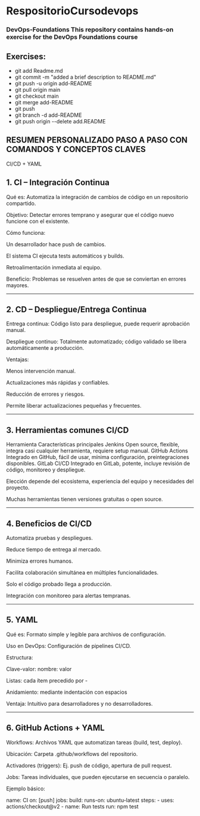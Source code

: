 # RespositorioCursodevops


### DevOps-Foundations This repository contains hands-on exercise for the DevOps Foundations course
## Exercises: 
- git add Readme.md
- git commit -m "added a brief description to README.md"
- git push -u origin add-README
- git pull origin main
- git checkout main
- git merge add-README
- git push
- git branch -d add-README
- git push origin --delete add.README

## RESUMEN PERSONALIZADO PASO A PASO CON COMANDOS Y CONCEPTOS CLAVES
CI/CD + YAML

## 1. CI – Integración Continua

Qué es: Automatiza la integración de cambios de código en un repositorio compartido.

Objetivo: Detectar errores temprano y asegurar que el código nuevo funcione con el existente.

Cómo funciona:

Un desarrollador hace push de cambios.

El sistema CI ejecuta tests automáticos y builds.

Retroalimentación inmediata al equipo.

Beneficio: Problemas se resuelven antes de que se conviertan en errores mayores.

---

## 2. CD – Despliegue/Entrega Continua

Entrega continua: Código listo para despliegue, puede requerir aprobación manual.

Despliegue continuo: Totalmente automatizado; código validado se libera automáticamente a producción.

Ventajas:

Menos intervención manual.

Actualizaciones más rápidas y confiables.

Reducción de errores y riesgos.

Permite liberar actualizaciones pequeñas y frecuentes.

---

## 3. Herramientas comunes CI/CD
Herramienta	Características principales
Jenkins	Open source, flexible, integra casi cualquier herramienta, requiere setup manual.
GitHub Actions	Integrado en GitHub, fácil de usar, mínima configuración, preintegraciones disponibles.
GitLab CI/CD	Integrado en GitLab, potente, incluye revisión de código, monitoreo y despliegue.

Elección depende del ecosistema, experiencia del equipo y necesidades del proyecto.

Muchas herramientas tienen versiones gratuitas o open source.

---

## 4. Beneficios de CI/CD

Automatiza pruebas y despliegues.

Reduce tiempo de entrega al mercado.

Minimiza errores humanos.

Facilita colaboración simultánea en múltiples funcionalidades.

Solo el código probado llega a producción.

Integración con monitoreo para alertas tempranas.

---

## 5. YAML

Qué es: Formato simple y legible para archivos de configuración.

Uso en DevOps: Configuración de pipelines CI/CD.

Estructura:

Clave-valor: nombre: valor

Listas: cada ítem precedido por -

Anidamiento: mediante indentación con espacios

Ventaja: Intuitivo para desarrolladores y no desarrolladores.

---

## 6. GitHub Actions + YAML

Workflows: Archivos YAML que automatizan tareas (build, test, deploy).

Ubicación: Carpeta .github/workflows del repositorio.

Activadores (triggers): Ej. push de código, apertura de pull request.

Jobs: Tareas individuales, que pueden ejecutarse en secuencia o paralelo.

Ejemplo básico:

name: CI
on: [push]
jobs:
  build:
    runs-on: ubuntu-latest
    steps:
      - uses: actions/checkout@v2
      - name: Run tests
        run: npm test
